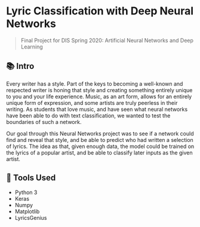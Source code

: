 # Lyric Classification with Deep Neural Networks
> Final Project for DIS Spring 2020: Artificial Neural Networks and Deep Learning

## 📚 Intro
Every writer has a style. Part of the keys to becoming a well-known and respected writer is honing that style and creating something entirely unique to you and your life experience. Music, as an art form, allows for an entirely unique form of expression, and some artists are truly peerless in their writing. As students that love music, and have seen what neural networks have been able to do with text classification, we wanted to test the boundaries of such a network.

Our goal through this Neural Networks project was to see if a network could find and reveal that style, and be able to predict who had written a selection of lyrics. The idea as that, given enough data, the model could be trained on the lyrics of a popular artist, and be able to classify later inputs as the given artist.

## 🔨 Tools Used
- Python 3
- Keras
- Numpy
- Matplotlib
- LyricsGenius


